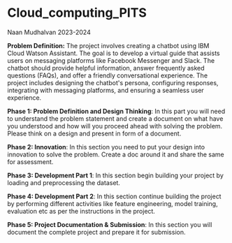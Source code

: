 # Cloud_computing_PITS
Naan Mudhalvan 2023-2024 

**Problem Definition:** The project involves creating a chatbot using IBM Cloud Watson Assistant. The goal is to develop a virtual guide that assists users on messaging platforms 
like Facebook Messenger and Slack. The chatbot should provide helpful information, answer frequently asked questions (FAQs), and offer a friendly conversational experience. 
The project includes designing the chatbot's persona, configuring responses, integrating with messaging platforms, and ensuring a seamless user experience.

**Phase 1: Problem Definition and Design Thinking**:
     In this part you will need to understand the problem statement and create a document on what have you understood and how will you proceed ahead with solving the problem. 
     Please think on a design and present in form of a document.

**Phase 2: Innovation**:
    In this section you need to put your design into innovation to solve the problem. Create a doc around it and share the same for assessment.

**Phase 3: Development Part 1**:
    In this section begin building your project by loading and preprocessing the dataset.

**Phase 4: Development Part 2**:
    In this section continue building the project by performing different activities like feature engineering, model training, evaluation etc as per the instructions 
    in the project.

**Phase 5: Project Documentation & Submission**:
    In this section you will document the complete project and prepare it for submission.
